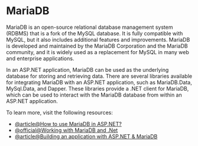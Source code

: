 # MariaDB

MariaDB is an open-source relational database management system (RDBMS) that is a fork of the MySQL database. It is fully compatible with MySQL, but it also includes additional features and improvements. MariaDB is developed and maintained by the MariaDB Corporation and the MariaDB community, and it is widely used as a replacement for MySQL in many web and enterprise applications.

In an ASP.NET application, MariaDB can be used as the underlying database for storing and retrieving data. There are several libraries available for integrating MariaDB with an ASP.NET application, such as MariaDB.Data, MySql.Data, and Dapper. These libraries provide a .NET client for MariaDB, which can be used to interact with the MariaDB database from within an ASP.NET application.

To learn more, visit the following resources:

- [@article@How to use MariaDB in ASP.NET?](https://blog.georgekosmidis.net/using-mariadb-in-an-aspnet-core-api-with-entity-framework-core.html)
- [@official@Working with MariaDB and .Net](https://mariadb.com/kb/en/mariadb-and-net/)
- [@article@Building an application with ASP.NET & MariaDB](https://medium.com/@BMatt92656920/building-a-web-application-with-asp-net-core-mvc-entity-framework-core-mariadb-bootstrap-a2bf0927d20e)
